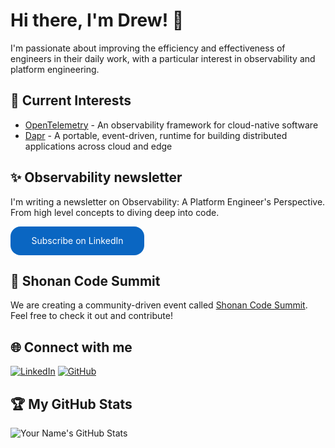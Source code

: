 # Hi there, I'm Drew! 👋

I'm passionate about improving the efficiency and effectiveness of engineers in their daily work, with a particular interest in observability and platform engineering. 

## 🌱 Current Interests

- [OpenTelemetry](https://github.com/open-telemetry) - An observability framework for cloud-native software
- [Dapr](https://github.com/dapr) - A portable, event-driven, runtime for building distributed applications across cloud and edge

## ✨ Observability newsletter 

I'm writing a newsletter on Observability: A Platform Engineer's Perspective. From high level concepts to diving deep into code.  

<style>
      .libutton {
        display: flex;
        flex-direction: column;
        justify-content: center;
        padding: 7px;
        text-align: center;
        outline: none;
        text-decoration: none !important;
        color: #ffffff !important;
        width: 200px;
        height: 32px;
        border-radius: 16px;
        background-color: #0A66C2;
        font-family: "SF Pro Text", Helvetica, sans-serif;
      }
</style>

<a class="libutton" href="https://www.linkedin.com/build-relation/newsletter-follow?entityUrn=7056157670537375744" target="_blank">Subscribe on LinkedIn</a>

## 🚀 Shonan Code Summit

We are creating a community-driven event called [Shonan Code Summit](https://github.com/ShoCodeJP/ShoCode). Feel free to check it out and contribute!

## 🌐 Connect with me

[![LinkedIn](https://img.shields.io/badge/-LinkedIn-blue?style=flat&logo=LinkedIn&logoColor=white)](https://www.linkedin.com/in/drewby/)
[![GitHub](https://img.shields.io/badge/-GitHub-black?style=flat&logo=Github&logoColor=white)](https://github.com/drewby)

## 🏆 My GitHub Stats

![Your Name's GitHub Stats](https://github-readme-stats.vercel.app/api?username=drewby&show_icons=true&theme=radical)


<!--
**drewby/drewby** is a ✨ _special_ ✨ repository because its `README.md` (this file) appears on your GitHub profile.

Here are some ideas to get you started:

- 🔭 I’m currently working on ...
- 🌱 I’m currently learning ...
- 👯 I’m looking to collaborate on ...
- 🤔 I’m looking for help with ...
- 💬 Ask me about ...
- 📫 How to reach me: ...
- 😄 Pronouns: ...
- ⚡ Fun fact: ...
-->
